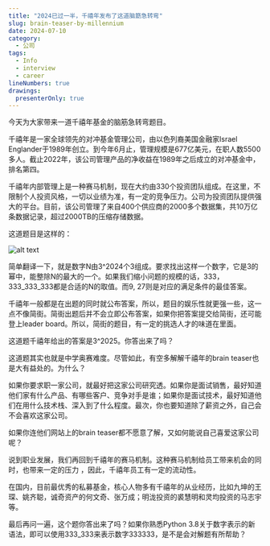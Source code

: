 ```yaml
---
title: "2024已过一半，千禧年发布了这道脑筯急转弯"
slug: brain-teaser-by-millennium
date: 2024-07-10
category:
  - 公司
tags:
  - Info
  - interview
  - career
lineNumbers: true
drawings:
  presenterOnly: true
---
```


今天为大家带来一道千禧年基金的脑筋急转弯题目。

千禧年是一家全球领先的对冲基金管理公司，由以色列裔美国金融家Israel Englander于1989年创立。到今年6月止，管理规模是677亿美元，在职人数5500多人。截止2022年，该公司管理产品的净收益在1989年之后成立的对冲基金中，排名第四。

千禧年内部管理上是一种赛马机制，现在大约由330个投资团队组成。在这里，不限制个人投资风格，一切以业绩为准，有一定的竞争压力。公司为投资团队提供强大的平台。目前，该公司管理了来自400个供应商的2000多个数据集，共10万亿条数据记录，超过2000TB的压缩存储数据。


这道题目是这样的：

![alt text](millennium/brainteaser.png)

简单翻译一下，就是数字N由3^2024个3组成。要求找出这样一个数字，它是3的幂中，能整除N的最大的一个。如果我们缩小问题的规模的话，333， 333_333_333都是合适的N的取值。而9, 27则是对应的满足条件的最佳答案。


千禧年一般都是在出题的同时就公布答案，所以，题目的娱乐性就更强一些，这一点不像简街。简街出题后并不会立即公布答案，如果你把答案提交给简街，还可能登上leader board。所以，简街的题目，有一定的挑选人才的味道在里面。

这道题千禧年给出的答案是3^2025。你答出来了吗？

这道题其实也就是中学奥赛难度。尽管如此，有空多解解千禧年的brain teaser也是大有益处的。为什么？

如果你要求职一家公司，就最好把这家公司研究透。如果你是面试销售，最好知道他们家有什么产品、有哪些客户、竞争对手是谁；如果你是面试技术，最好知道他们在用什么技术栈、深入到了什么程度。最次，你也要知道除了薪资之外，自己会不会喜欢这家公司。

如果你连他们网站上的brain teaser都不愿意了解，又如何能说自己喜爱这家公司呢？

说到职业发展，我们再回到千禧年的赛马机制。这种赛马机制给员工带来机会的同时，也带来一定的压力 ，因此，千禧年员工有一定的流动性。

在国内，目前最优秀的私募基金，核心人物多有千禧年的从业经历，比如九坤的王琛、姚齐聪，诚奇资产的何文奇、张万成；明泷投资的裘慧明和灵均投资的马志宇等。

最后再问一遍，这个题你答出来了吗？如果你熟悉Python 3.8关于数字表示的新语法，即可以使用333_333来表示数字333333，是不是会对解题有所帮助？
